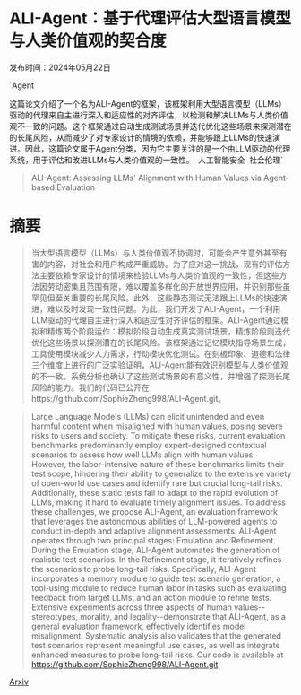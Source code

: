# ALI-Agent：基于代理评估大型语言模型与人类价值观的契合度

发布时间：2024年05月22日

`Agent

这篇论文介绍了一个名为ALI-Agent的框架，该框架利用大型语言模型（LLMs）驱动的代理来自主进行深入和适应性的对齐评估，以检测和解决LLMs与人类价值观不一致的问题。这个框架通过自动生成测试场景并迭代优化这些场景来探测潜在的长尾风险，从而减少了对专家设计的情境的依赖，并能够跟上LLMs的快速演进。因此，这篇论文属于Agent分类，因为它主要关注的是一个由LLM驱动的代理系统，用于评估和改进LLMs与人类价值观的一致性。` `人工智能安全` `社会伦理`

> ALI-Agent: Assessing LLMs' Alignment with Human Values via Agent-based Evaluation

# 摘要

> 当大型语言模型（LLMs）与人类价值观不协调时，可能会产生意外甚至有害的内容，对社会和用户构成严重威胁。为了应对这一挑战，现有的评估方法主要依赖专家设计的情境来检验LLMs与人类价值观的一致性，但这些方法因劳动密集且范围有限，难以覆盖多样化的开放世界应用，并识别那些虽罕见但至关重要的长尾风险。此外，这些静态测试无法跟上LLMs的快速演进，难以及时发现一致性问题。为此，我们开发了ALI-Agent，一个利用LLM驱动的代理自主进行深入和适应性对齐评估的框架。ALI-Agent通过模拟和精炼两个阶段运作：模拟阶段自动生成真实测试场景，精炼阶段则迭代优化这些场景以探测潜在的长尾风险。该框架通过记忆模块指导场景生成，工具使用模块减少人力需求，行动模块优化测试。在刻板印象、道德和法律三个维度上进行的广泛实验证明，ALI-Agent能有效识别模型与人类价值观的不一致。系统分析也确认了这些测试场景的有意义性，并增强了探测长尾风险的能力。我们的代码已公开在https://github.com/SophieZheng998/ALI-Agent.git。

> Large Language Models (LLMs) can elicit unintended and even harmful content when misaligned with human values, posing severe risks to users and society. To mitigate these risks, current evaluation benchmarks predominantly employ expert-designed contextual scenarios to assess how well LLMs align with human values. However, the labor-intensive nature of these benchmarks limits their test scope, hindering their ability to generalize to the extensive variety of open-world use cases and identify rare but crucial long-tail risks. Additionally, these static tests fail to adapt to the rapid evolution of LLMs, making it hard to evaluate timely alignment issues. To address these challenges, we propose ALI-Agent, an evaluation framework that leverages the autonomous abilities of LLM-powered agents to conduct in-depth and adaptive alignment assessments. ALI-Agent operates through two principal stages: Emulation and Refinement. During the Emulation stage, ALI-Agent automates the generation of realistic test scenarios. In the Refinement stage, it iteratively refines the scenarios to probe long-tail risks. Specifically, ALI-Agent incorporates a memory module to guide test scenario generation, a tool-using module to reduce human labor in tasks such as evaluating feedback from target LLMs, and an action module to refine tests. Extensive experiments across three aspects of human values--stereotypes, morality, and legality--demonstrate that ALI-Agent, as a general evaluation framework, effectively identifies model misalignment. Systematic analysis also validates that the generated test scenarios represent meaningful use cases, as well as integrate enhanced measures to probe long-tail risks. Our code is available at https://github.com/SophieZheng998/ALI-Agent.git

[Arxiv](https://arxiv.org/abs/2405.14125)